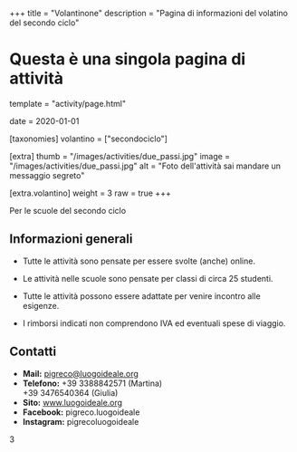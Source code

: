 +++
title = "Volantinone"
description = "Pagina di informazioni del volatino del secondo ciclo"

# Questa è una singola pagina di attività
template = "activity/page.html"

date = 2020-01-01

[taxonomies]
volantino = ["secondociclo"]

[extra]
thumb = "/images/activities/due_passi.jpg"
image = "/images/activities/due_passi.jpg"
alt = "Foto dell'attività sai mandare un messaggio segreto"

[extra.volantino]
weight = 3
raw = true
+++

<section class="page info">
<div class="page-header"><span>Per le scuole del secondo ciclo</span></div>
<div class="page-content">
<h1 class="ico ico-generali">Informazioni generali</h1>

- Tutte le attività sono pensate per essere svolte (anche) online.

- Le attività nelle scuole sono pensate per classi di circa 25 studenti.

- Tutte le attività possono essere adattate per venire incontro alle esigenze.

- I rimborsi indicati non comprendono IVA ed eventuali spese di viaggio.

<h1 class="ico ico-contatti">Contatti</h1>
<div class="page-meta">

- **Mail:** pigreco@luogoideale.org
- **Telefono:** +39 3388842571 (Martina) <br/> +39 3476540364 (Giulia)
- **Sito:** www.luogoideale.org
- **Facebook:** pigreco.luogoideale
- **Instagram:** pigrecoluogoideale

</div>
<div class="page-footer"><div class="page-number"><span>3</span></div></div>
</section>
